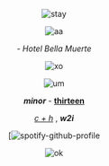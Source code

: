 <div align='center'> 




![stay](https://github.com/user-attachments/assets/d0fa846b-cd0c-4ec5-8eba-32397107fec3)



![aa](https://github.com/user-attachments/assets/c6563b01-1850-4444-9475-eae67cee5b2e)



_-_  _Hotel Bella Muerte_


![xo](https://github.com/user-attachments/assets/25e24b7c-3db8-43ba-91c6-8cc74b32c495)




![um](https://github.com/user-attachments/assets/a9a02ed3-8e50-4745-ac30-0ec80f76f024)



 **_minor_** - <ins>**thirteen**</ins>


   <ins>_c + h_</ins> ,  **_w2i_** 


   

[![spotify-github-profile](https://spotify-github-profile.kittinanx.com/api/view?uid=31dsfo6hayd34vhqg7gfgqax4vra&cover_image=true&theme=natemoo-re&show_offline=false&background_color=000000&interchange=true&bar_color=808080&bar_color_cover=false)






![ok](https://github.com/user-attachments/assets/c6563b01-1850-4444-9475-eae67cee5b2e)







